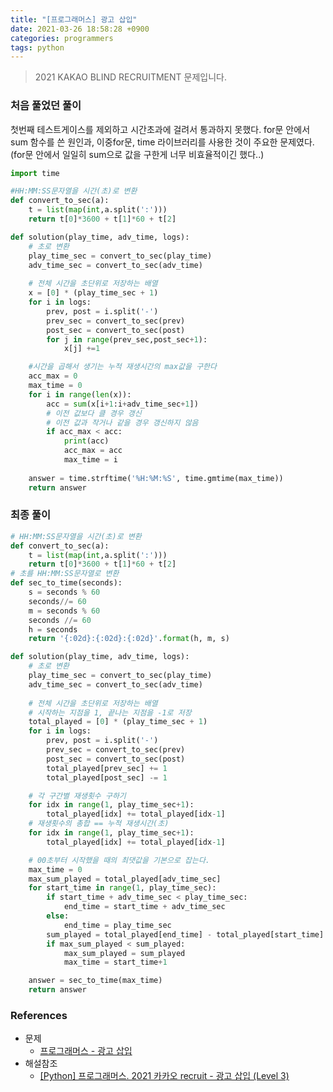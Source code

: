 ```yaml
---
title: "[프로그래머스] 광고 삽입"
date: 2021-03-26 18:58:28 +0900
categories: programmers
tags: python
---
```


> 2021 KAKAO BLIND RECRUITMENT 문제입니다.

### 처음 풀었던 풀이
첫번째 테스트게이스를 제외하고 시간초과에 걸려서 통과하지 못했다.
for문 안에서 sum 함수를 쓴 원인과, 이중for문, time 라이브러리를 사용한 것이 주요한 문제였다.
(for문 안에서 일일히 sum으로 값을 구한게 너무 비효율적이긴 했다..)

```python
import time

#HH:MM:SS문자열을 시간(초)로 변환
def convert_to_sec(a):
    t = list(map(int,a.split(':')))
    return t[0]*3600 + t[1]*60 + t[2]

def solution(play_time, adv_time, logs):
    # 초로 변환
    play_time_sec = convert_to_sec(play_time)
    adv_time_sec = convert_to_sec(adv_time)
    
    # 전체 시간을 초단위로 저장하는 배열
    x = [0] * (play_time_sec + 1)
    for i in logs:
        prev, post = i.split('-')
        prev_sec = convert_to_sec(prev)
        post_sec = convert_to_sec(post)
        for j in range(prev_sec,post_sec+1):
            x[j] +=1

    #시간을 곱해서 생기는 누적 재생시간의 max값을 구한다
    acc_max = 0
    max_time = 0
    for i in range(len(x)):
        acc = sum(x[i+1:i+adv_time_sec+1])
        # 이전 값보다 클 경우 갱신
        # 이전 값과 작거나 같을 경우 갱신하지 않음
        if acc_max < acc:
            print(acc)
            acc_max = acc
            max_time = i
    
    answer = time.strftime('%H:%M:%S', time.gmtime(max_time))
    return answer
```



### 최종 풀이

```python
# HH:MM:SS문자열을 시간(초)로 변환
def convert_to_sec(a):
    t = list(map(int,a.split(':')))
    return t[0]*3600 + t[1]*60 + t[2]
# 초를 HH:MM:SS문자열로 변환
def sec_to_time(seconds):
    s = seconds % 60
    seconds//= 60
    m = seconds % 60
    seconds //= 60
    h = seconds 
    return '{:02d}:{:02d}:{:02d}'.format(h, m, s)

def solution(play_time, adv_time, logs):
    # 초로 변환
    play_time_sec = convert_to_sec(play_time)
    adv_time_sec = convert_to_sec(adv_time)
    
    # 전체 시간을 초단위로 저장하는 배열
    # 시작하는 지점을 1, 끝나는 지점을 -1로 저장
    total_played = [0] * (play_time_sec + 1)
    for i in logs:
        prev, post = i.split('-')
        prev_sec = convert_to_sec(prev)
        post_sec = convert_to_sec(post)
        total_played[prev_sec] += 1
        total_played[post_sec] -= 1

    # 각 구간별 재생횟수 구하기
    for idx in range(1, play_time_sec+1):
        total_played[idx] += total_played[idx-1]
    # 재생횟수의 총합 == 누적 재생시간(초)
    for idx in range(1, play_time_sec+1):
        total_played[idx] += total_played[idx-1]

    # 00초부터 시작했을 때의 최댓값을 기본으로 잡는다.
    max_time = 0
    max_sum_played = total_played[adv_time_sec]
    for start_time in range(1, play_time_sec):
        if start_time + adv_time_sec < play_time_sec:
            end_time = start_time + adv_time_sec
        else:
            end_time = play_time_sec
        sum_played = total_played[end_time] - total_played[start_time]
        if max_sum_played < sum_played:
            max_sum_played = sum_played
            max_time = start_time+1

    answer = sec_to_time(max_time)
    return answer
```

### References

- 문제
  - [프로그래머스 - 광고 삽입](https://programmers.co.kr/learn/courses/30/lessons/72414)
- 해설참조
  - [[Python] 프로그래머스. 2021 카카오 recruit - 광고 삽입 (Level 3)](https://inspirit941.tistory.com/348)

